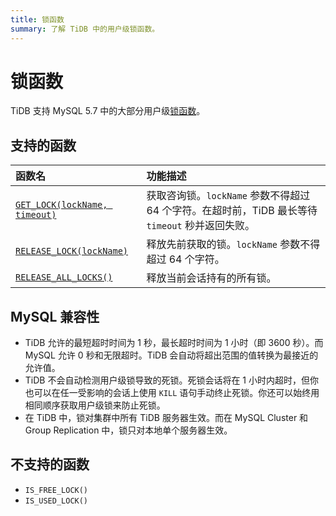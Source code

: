 ```yaml
---
title: 锁函数
summary: 了解 TiDB 中的用户级锁函数。
---
```


# 锁函数

TiDB 支持 MySQL 5.7 中的大部分用户级[锁函数](https://dev.mysql.com/doc/refman/5.7/en/locking-functions.html)。

## 支持的函数

| 函数名                                                                                                                 | 功能描述                                                           |
|:---------------------------------------------------------------------------------------------------------------------|:----------------------------------------------------------------------|
| [`GET_LOCK(lockName, timeout)`](https://dev.mysql.com/doc/refman/5.7/en/locking-functions.html#function_get-lock)    | 获取咨询锁。`lockName` 参数不得超过 64 个字符。在超时前，TiDB 最长等待 `timeout` 秒并返回失败。        |
| [`RELEASE_LOCK(lockName)`](https://dev.mysql.com/doc/refman/5.7/en/locking-functions.html#function_release-lock)     | 释放先前获取的锁。`lockName` 参数不得超过 64 个字符。  |
| [`RELEASE_ALL_LOCKS()`](https://dev.mysql.com/doc/refman/5.7/en/locking-functions.html#function_release-all-locks)   | 释放当前会话持有的所有锁。                       |

## MySQL 兼容性

* TiDB 允许的最短超时时间为 1 秒，最长超时时间为 1 小时（即 3600 秒）。而 MySQL 允许 0 秒和无限超时。TiDB 会自动将超出范围的值转换为最接近的允许值。
* TiDB 不会自动检测用户级锁导致的死锁。死锁会话将在 1 小时内超时，但你也可以在任一受影响的会话上使用 `KILL` 语句手动终止死锁。你还可以始终用相同顺序获取用户级锁来防止死锁。
* 在 TiDB 中，锁对集群中所有 TiDB 服务器生效。而在 MySQL Cluster 和 Group Replication 中，锁只对本地单个服务器生效。

## 不支持的函数

* `IS_FREE_LOCK()`
* `IS_USED_LOCK()`
